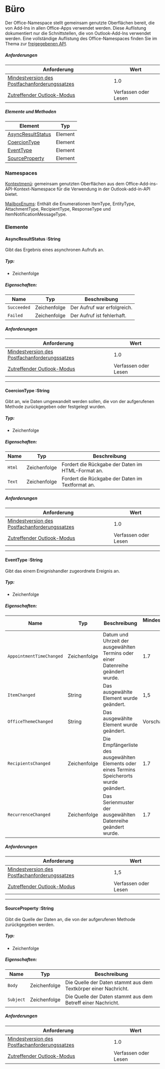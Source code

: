  

# <a name="office"></a>Büro

Der Office-Namespace stellt gemeinsam genutzte Oberflächen bereit, die von Add-Ins in allen Office-Apps verwendet werden. Diese Auflistung dokumentiert nur die Schnittstellen, die von Outlook-Add-Ins verwendet werden. Eine vollständige Auflistung des Office-Namespaces finden Sie im Thema zur [freigegebenen API](/javascript/api/office).

##### <a name="requirements"></a>Anforderungen

|Anforderung| Wert|
|---|---|
|[Mindestversion des Postfachanforderungssatzes](/javascript/office/requirement-sets/outlook-api-requirement-sets)| 1.0|
|[Zutreffender Outlook-Modus](https://docs.microsoft.com/outlook/add-ins/#extension-points)| Verfassen oder Lesen|

##### <a name="members-and-methods"></a>Elemente und Methoden

| Element | Typ |
|--------|------|
| [AsyncResultStatus](#asyncresultstatus-string) | Element |
| [CoercionType](#coerciontype-string) | Element |
| [EventType](#eventtype-string) | Element |
| [SourceProperty](#sourceproperty-string) | Element |

### <a name="namespaces"></a>Namespaces

[Kontextmenü](office.context.md): gemeinsam genutzten Oberflächen aus dem Office-Add-ins-API-Kontext-Namespace für die Verwendung in der Outlook-add-in-API bietet.

[MailboxEnums](/javascript/api/outlook/office.mailboxenums.attachmenttype): Enthält die Enumerationen ItemType, EntityType, AttachmentType, RecipientType, ResponseType und ItemNotificationMessageType.

### <a name="members"></a>Elemente

####  <a name="asyncresultstatus-string"></a>AsyncResultStatus :String

Gibt das Ergebnis eines asynchronen Aufrufs an.

##### <a name="type"></a>Typ:

*   Zeichenfolge

##### <a name="properties"></a>Eigenschaften:

|Name| Typ| Beschreibung|
|---|---|---|
|`Succeeded`| Zeichenfolge|Der Aufruf war erfolgreich.|
|`Failed`| Zeichenfolge|Der Aufruf ist fehlerhaft.|

##### <a name="requirements"></a>Anforderungen

|Anforderung| Wert|
|---|---|
|[Mindestversion des Postfachanforderungssatzes](/javascript/office/requirement-sets/outlook-api-requirement-sets)| 1.0|
|[Zutreffender Outlook-Modus](https://docs.microsoft.com/outlook/add-ins/#extension-points)| Verfassen oder Lesen|

---

####  <a name="coerciontype-string"></a>CoercionType :String

Gibt an, wie Daten umgewandelt werden sollen, die von der aufgerufenen Methode zurückgegeben oder festgelegt wurden.

##### <a name="type"></a>Typ:

*   Zeichenfolge

##### <a name="properties"></a>Eigenschaften:

|Name| Typ| Beschreibung|
|---|---|---|
|`Html`| Zeichenfolge|Fordert die Rückgabe der Daten im HTML-Format an.|
|`Text`| Zeichenfolge|Fordert die Rückgabe der Daten im Textformat an.|

##### <a name="requirements"></a>Anforderungen

|Anforderung| Wert|
|---|---|
|[Mindestversion des Postfachanforderungssatzes](/javascript/office/requirement-sets/outlook-api-requirement-sets)| 1.0|
|[Zutreffender Outlook-Modus](https://docs.microsoft.com/outlook/add-ins/#extension-points)| Verfassen oder Lesen|

---

####  <a name="eventtype-string"></a>EventType :String

Gibt das einem Ereignishandler zugeordnete Ereignis an.

##### <a name="type"></a>Typ:

*   Zeichenfolge

##### <a name="properties"></a>Eigenschaften:

| Name | Typ | Beschreibung | Mindestanforderung set |
|---|---|---|---|
|`AppointmentTimeChanged`| Zeichenfolge | Datum und Uhrzeit der ausgewählten Termins oder einer Datenreihe geändert wurde. | 1.7 |
|`ItemChanged`| String | Das ausgewählte Element wurde geändert. | 1,5 |
|`OfficeThemeChanged`| String | Das ausgewählte Element wurde geändert. | Vorschau |
|`RecipientsChanged`| Zeichenfolge | Die Empfängerliste des ausgewählten Elements oder eines Termins Speicherorts wurde geändert. | 1.7 |
|`RecurrenceChanged`| Zeichenfolge | Das Serienmuster der ausgewählten Datenreihe geändert wurde. | 1.7 |

##### <a name="requirements"></a>Anforderungen

|Anforderung| Wert|
|---|---|
|[Mindestversion des Postfachanforderungssatzes](/javascript/office/requirement-sets/outlook-api-requirement-sets)| 1,5 |
|[Zutreffender Outlook-Modus](https://docs.microsoft.com/outlook/add-ins/#extension-points)| Verfassen oder Lesen |

---

####  <a name="sourceproperty-string"></a>SourceProperty :String

Gibt die Quelle der Daten an, die von der aufgerufenen Methode zurückgegeben werden.

##### <a name="type"></a>Typ:

*   Zeichenfolge

##### <a name="properties"></a>Eigenschaften:

|Name| Typ| Beschreibung|
|---|---|---|
|`Body`| Zeichenfolge|Die Quelle der Daten stammt aus dem Textkörper einer Nachricht.|
|`Subject`| Zeichenfolge|Die Quelle der Daten stammt aus dem Betreff einer Nachricht.|

##### <a name="requirements"></a>Anforderungen

|Anforderung| Wert|
|---|---|
|[Mindestversion des Postfachanforderungssatzes](/javascript/office/requirement-sets/outlook-api-requirement-sets)| 1.0|
|[Zutreffender Outlook-Modus](https://docs.microsoft.com/outlook/add-ins/#extension-points)| Verfassen oder Lesen|